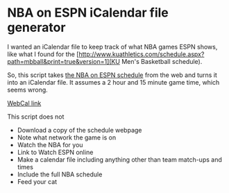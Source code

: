 # NBA on ESPN iCalendar file generator

I wanted an iCalendar file to keep track of what NBA games ESPN shows, like what I found for the [http://www.kuathletics.com/schedule.aspx?path=mbball&print=true&version=1](KU Men's Basketball schedule).

So, this script takes [the NBA on ESPN schedule](http://espn.go.com/nba/television) from the web and turns it into an iCalendar file. It assumes a 2 hour and 15 minute game time, which seems wrong.

[WebCal link](webcal://fortheloveofbasketball.net/nba_on_espn.ics)

This script does not

- Download a copy of the schedule webpage
- Note what network the game is on
- Watch the NBA for you
- Link to Watch ESPN online
- Make a calendar file including anything other than team match-ups and times
- Include the full NBA schedule
- Feed your cat
